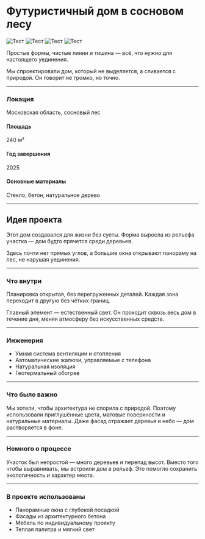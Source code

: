 # Футуристичный дом в сосновом лесу

<div class="flex flex-wrap gap-2 max-w-[410px]">
    <img src="/architects-land/content/future-house-1.jpg" alt="Тест" class="sm:w-[200px] w-full block !m-0" />
    <img src="/architects-land/content/future-house-2.jpg" alt="Тест" class="sm:w-[200px] w-full block !m-0" />
    <img src="/architects-land/content/future-house-3.jpg" alt="Тест" class="sm:w-[200px] w-full block !m-0" />
    <img src="/architects-land/content/future-house-4.jpg" alt="Тест" class="sm:w-[200px] w-full block !m-0" />
</div>

Простые формы, чистые линии и тишина — всё, что нужно для настоящего уединения.

Мы спроектировали дом, который не выделяется, а сливается с природой. Он говорит не громко, но точно.

---

### Локация

Московская область, сосновый лес

#### Площадь

240 м²

#### Год завершения

2025

#### Основные материалы

Стекло, бетон, натуральное дерево

---

## Идея проекта

Этот дом создавался для жизни без суеты.
Форма выросла из рельефа участка — дом будто прячется среди деревьев.

Здесь почти нет прямых углов, а большие окна открывают панораму на лес, не нарушая уединения.

---

### Что внутри

Планировка открытая, без перегруженных деталей.
Каждая зона переходит в другую без чётких границ.

Главный элемент — естественный свет. Он проходит сквозь весь дом в течение дня, меняя атмосферу без искусственных средств.

---

### Инженерия

- Умная система вентиляции и отопления
- Автоматические жалюзи, управляемые с телефона
- Натуральная изоляция
- Геотермальный обогрев

---

### Что было важно

Мы хотели, чтобы архитектура не спорила с природой.
Поэтому использовали приглушённые цвета, матовые поверхности и натуральные материалы.
Даже фасад отражает деревья и небо — дом растворяется в фоне.

---

### Немного о процессе

Участок был непростой — много деревьев и перепад высот.
Вместо того чтобы выравнивать, мы встроили дом в рельеф.
Это помогло сохранить экологичность и характер места.

---

### В проекте использованы

- Панорамные окна с глубокой посадкой
- Фасады из архитектурного бетона
- Мебель по индивидуальному проекту
- Теплая палитра и мягкий свет
